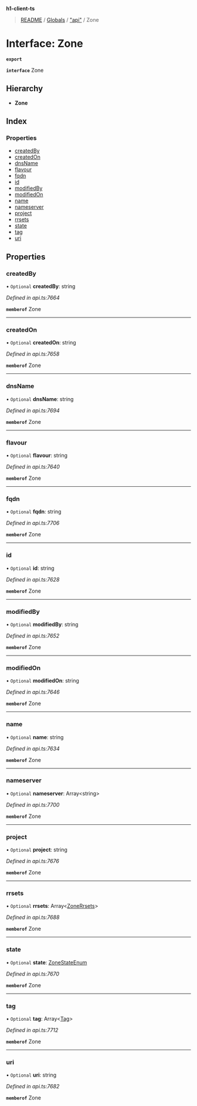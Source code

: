 **h1-client-ts**

> [README](../README.md) / [Globals](../globals.md) / ["api"](../modules/_api_.md) / Zone

# Interface: Zone

**`export`** 

**`interface`** Zone

## Hierarchy

* **Zone**

## Index

### Properties

* [createdBy](_api_.zone.md#createdby)
* [createdOn](_api_.zone.md#createdon)
* [dnsName](_api_.zone.md#dnsname)
* [flavour](_api_.zone.md#flavour)
* [fqdn](_api_.zone.md#fqdn)
* [id](_api_.zone.md#id)
* [modifiedBy](_api_.zone.md#modifiedby)
* [modifiedOn](_api_.zone.md#modifiedon)
* [name](_api_.zone.md#name)
* [nameserver](_api_.zone.md#nameserver)
* [project](_api_.zone.md#project)
* [rrsets](_api_.zone.md#rrsets)
* [state](_api_.zone.md#state)
* [tag](_api_.zone.md#tag)
* [uri](_api_.zone.md#uri)

## Properties

### createdBy

• `Optional` **createdBy**: string

*Defined in api.ts:7664*

**`memberof`** Zone

___

### createdOn

• `Optional` **createdOn**: string

*Defined in api.ts:7658*

**`memberof`** Zone

___

### dnsName

• `Optional` **dnsName**: string

*Defined in api.ts:7694*

**`memberof`** Zone

___

### flavour

• `Optional` **flavour**: string

*Defined in api.ts:7640*

**`memberof`** Zone

___

### fqdn

• `Optional` **fqdn**: string

*Defined in api.ts:7706*

**`memberof`** Zone

___

### id

• `Optional` **id**: string

*Defined in api.ts:7628*

**`memberof`** Zone

___

### modifiedBy

• `Optional` **modifiedBy**: string

*Defined in api.ts:7652*

**`memberof`** Zone

___

### modifiedOn

• `Optional` **modifiedOn**: string

*Defined in api.ts:7646*

**`memberof`** Zone

___

### name

• `Optional` **name**: string

*Defined in api.ts:7634*

**`memberof`** Zone

___

### nameserver

• `Optional` **nameserver**: Array\<string>

*Defined in api.ts:7700*

**`memberof`** Zone

___

### project

• `Optional` **project**: string

*Defined in api.ts:7676*

**`memberof`** Zone

___

### rrsets

• `Optional` **rrsets**: Array\<[ZoneRrsets](_api_.zonerrsets.md)>

*Defined in api.ts:7688*

**`memberof`** Zone

___

### state

• `Optional` **state**: [ZoneStateEnum](../enums/_api_.zonestateenum.md)

*Defined in api.ts:7670*

**`memberof`** Zone

___

### tag

• `Optional` **tag**: Array\<[Tag](_api_.tag.md)>

*Defined in api.ts:7712*

**`memberof`** Zone

___

### uri

• `Optional` **uri**: string

*Defined in api.ts:7682*

**`memberof`** Zone
